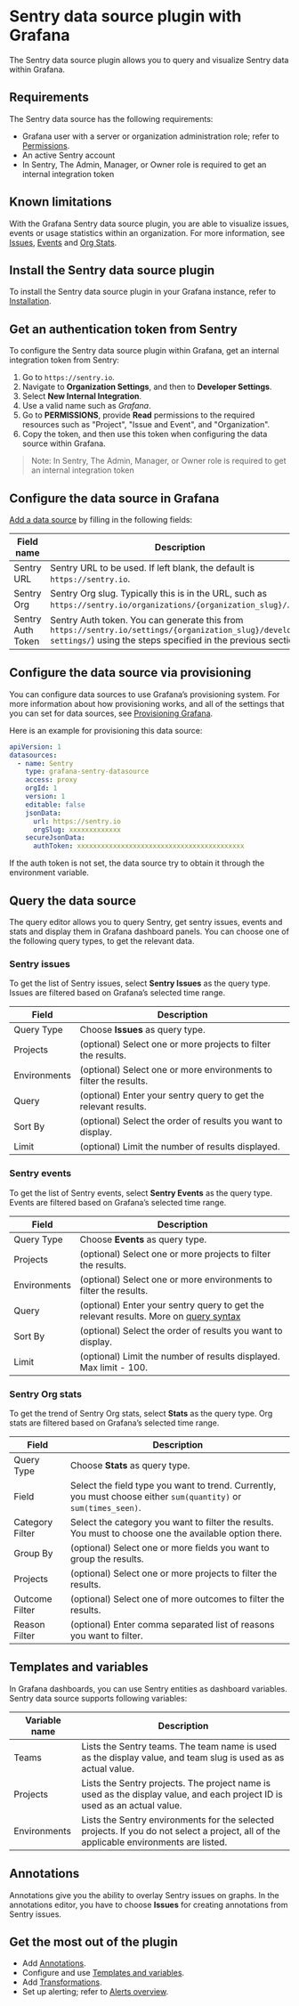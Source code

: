 # Sentry data source plugin with Grafana

The Sentry data source plugin allows you to query and visualize Sentry data within Grafana.

## Requirements

The Sentry data source has the following requirements:

- Grafana user with a server or organization administration role; refer to [Permissions](https://grafana.com/docs/grafana/latest/permissions/).
- An active Sentry account
- In Sentry, The Admin, Manager, or Owner role is required to get an internal integration token

## Known limitations

With the Grafana Sentry data source plugin, you are able to visualize issues, events or usage statistics within an organization. For more information, see [Issues](https://docs.sentry.io/product/issues/), [Events](https://docs.sentry.io/product/discover-queries/) and [Org Stats](https://docs.sentry.io/product/accounts/quotas/org-stats/).

## Install the Sentry data source plugin

To install the Sentry data source plugin in your Grafana instance, refer to [Installation](https://grafana.com/grafana/plugins/grafana-sentry-datasource/?tab=installation).

## Get an authentication token from Sentry

To configure the Sentry data source plugin within Grafana, get an internal integration token from Sentry:

1. Go to `https://sentry.io`.
2. Navigate to **Organization Settings**, and then to **Developer Settings**.
3. Select **New Internal Integration**.
4. Use a valid name such as _Grafana_.
5. Go to **PERMISSIONS**, provide **Read** permissions to the required resources such as "Project", "Issue and Event", and "Organization".
6. Copy the token, and then use this token when configuring the data source within Grafana.

> Note: In Sentry, The Admin, Manager, or Owner role is required to get an internal integration token

## Configure the data source in Grafana

[Add a data source](https://grafana.com/docs/grafana/latest/datasources/add-a-data-source/) by filling in the following fields:

| Field name        | Description                                                                                                                                                            |
| ----------------- | ---------------------------------------------------------------------------------------------------------------------------------------------------------------------- |
| Sentry URL        | Sentry URL to be used. If left blank, the default is `https://sentry.io`.                                                                                              |
| Sentry Org        | Sentry Org slug. Typically this is in the URL, such as `https://sentry.io/organizations/{organization_slug}/`.                                                         |
| Sentry Auth Token | Sentry Auth token. You can generate this from `https://sentry.io/settings/{organization_slug}/developer-settings/`) using the steps specified in the previous section. |

## Configure the data source via provisioning

You can configure data sources to use Grafana’s provisioning system. For more information about how provisioning works, and all of the settings that you can set for data sources, see [Provisioning Grafana](https://grafana.com/docs/grafana/latest/administration/provisioning/#datasources).

Here is an example for provisioning this data source:

```yml
apiVersion: 1
datasources:
  - name: Sentry
    type: grafana-sentry-datasource
    access: proxy
    orgId: 1
    version: 1
    editable: false
    jsonData:
      url: https://sentry.io
      orgSlug: xxxxxxxxxxxxx
    secureJsonData:
      authToken: xxxxxxxxxxxxxxxxxxxxxxxxxxxxxxxxxxxxxxxxxx
```

If the auth token is not set, the data source try to obtain it through the environment variable.

## Query the data source

The query editor allows you to query Sentry, get sentry issues, events and stats and display them in Grafana dashboard panels. You can choose one of the following query types, to get the relevant data.

### Sentry issues

To get the list of Sentry issues, select **Sentry Issues** as the query type. Issues are filtered based on Grafana’s selected time range.

| Field        | Description                                                       |
| ------------ | ----------------------------------------------------------------- |
| Query Type   | Choose **Issues** as query type.                                  |
| Projects     | (optional) Select one or more projects to filter the results.     |
| Environments | (optional) Select one or more environments to filter the results. |
| Query        | (optional) Enter your sentry query to get the relevant results.   |
| Sort By      | (optional) Select the order of results you want to display.       |
| Limit        | (optional) Limit the number of results displayed.                 |

### Sentry events

To get the list of Sentry events, select **Sentry Events** as the query type. Events are filtered based on Grafana’s selected time range.

| Field        | Description                                                                                                                                  |
| ------------ | -------------------------------------------------------------------------------------------------------------------------------------------- |
| Query Type   | Choose **Events** as query type.                                                                                                             |
| Projects     | (optional) Select one or more projects to filter the results.                                                                                |
| Environments | (optional) Select one or more environments to filter the results.                                                                            |
| Query        | (optional) Enter your sentry query to get the relevant results. More on [query syntax](https://docs.sentry.io/product/sentry-basics/search/) |
| Sort By      | (optional) Select the order of results you want to display.                                                                                  |
| Limit        | (optional) Limit the number of results displayed. Max limit - 100.                                                                           |

### Sentry Org stats

To get the trend of Sentry Org stats, select **Stats** as the query type. Org stats are filtered based on Grafana’s selected time range.

| Field           | Description                                                                                                      |
| --------------- | ---------------------------------------------------------------------------------------------------------------- |
| Query Type      | Choose **Stats** as query type.                                                                                  |
| Field           | Select the field type you want to trend. Currently, you must choose either `sum(quantity)` or `sum(times_seen)`. |
| Category Filter | Select the category you want to filter the results. You must to choose one the available option there.           |
| Group By        | (optional) Select one or more fields you want to group the results.                                              |
| Projects        | (optional) Select one or more projects to filter the results.                                                    |
| Outcome Filter  | (optional) Select one of more outcomes to filter the results.                                                    |
| Reason Filter   | (optional) Enter comma separated list of reasons you want to filter.                                             |

## Templates and variables

In Grafana dashboards, you can use Sentry entities as dashboard variables. Sentry data source supports following variables:

| Variable name | Description                                                                                                                             |
| ------------- | --------------------------------------------------------------------------------------------------------------------------------------- |
| Teams         | Lists the Sentry teams. The team name is used as the display value, and team slug is used as as actual value.                           |
| Projects      | Lists the Sentry projects. The project name is used as the display value, and each project ID is used as an actual value.               |
| Environments  | Lists the Sentry environments for the selected projects. If you do not select a project, all of the applicable environments are listed. |

## Annotations

Annotations give you the ability to overlay Sentry issues on graphs. In the annotations editor, you have to choose **Issues** for creating annotations from Sentry issues.

## Get the most out of the plugin

- Add [Annotations](https://grafana.com/docs/grafana/latest/dashboards/annotations/).
- Configure and use [Templates and variables](https://grafana.com/docs/grafana/latest/variables/).
- Add [Transformations](https://grafana.com/docs/grafana/latest/panels/transformations/).
- Set up alerting; refer to [Alerts overview](https://grafana.com/docs/grafana/latest/alerting/).